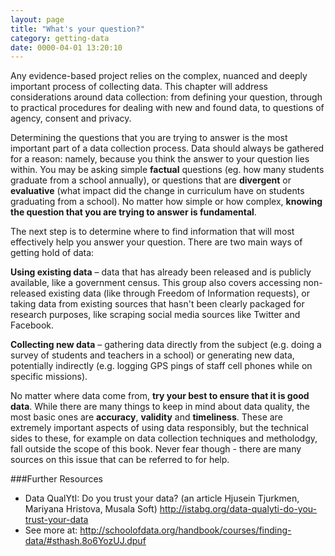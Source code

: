 ```yaml
---
layout: page
title: "What's your question?"
category: getting-data
date: 0000-04-01 13:20:10
---
```


Any evidence-based project relies on the complex, nuanced and deeply important process of collecting data. This chapter will address considerations around data collection: from defining your question, through to practical procedures for dealing with new and found data, to questions of agency, consent and privacy.

Determining the questions that you are trying to answer is the most important part of a data collection process. Data should always be gathered for a reason: namely, because you think the answer to your question lies within. You may be asking simple **factual** questions (eg. how many students graduate from a school annually), or questions that are **divergent** or **evaluative** (what impact did the change in curriculum have on students graduating from a school).  No matter how simple or how complex, **knowing the question that you are trying to answer is fundamental**.  

The next step is to determine where to find information that will most effectively help you answer your question.  There are two main ways of getting hold of data:

**Using existing data** – data that has already been released and is publicly available, like a government census. This group also covers accessing non-released existing data (like through Freedom of Information requests), or taking data from existing sources that hasn't been clearly packaged for research purposes, like scraping social media sources like Twitter and Facebook.

**Collecting new data** – gathering data directly from the subject (e.g. doing a survey of students and teachers in a school) or generating new data, potentially indirectly (e.g. logging GPS pings of staff cell phones while on specific missions).  

No matter where data come from, **try your best to ensure that it is good data**. While there are many things to keep in mind about data quality, the most basic ones are **accuracy**, **validity** and **timeliness**. These are extremely important aspects of using data responsibly, but the technical sides to these, for example on data collection techniques and metholodgy, fall outside the scope of this book. Never fear though - there are many sources on this issue that can be referred to for help.

###Further Resources

* Data QualYtI: Do you trust your data? (an article Hjusein Tjurkmen, Mariyana Hristova, Musala Soft) http://istabg.org/data-qualyti-do-you-trust-your-data
* See more at: http://schoolofdata.org/handbook/courses/finding-data/#sthash.8o6YozUJ.dpuf
